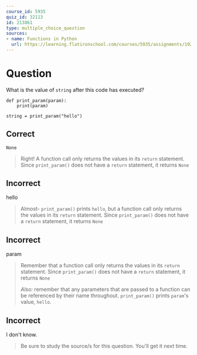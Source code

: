 ```yaml
---
course_id: 5935
quiz_id: 32113
id: 213861
type: multiple_choice_question
sources:
- name: Functions in Python
  url: https://learning.flatironschool.com/courses/5935/assignments/192276
---
```


# Question

What is the value of `string` after this code has executed?

```
def print_param(param):
    print(param)

string = print_param("hello")
```

## Correct

`None`

> Right! A function call only returns the values in its `return` statement. Since
> `print_param()` does not have a `return` statement, it returns `None`

## Incorrect

hello

> Almost- `print_param()` prints `hello`, but a function call only returns the
> values in its `return` statement. Since `print_param()` does not have a `return`
> statement, it returns `None`

## Incorrect

param

> Remember that a function call only returns the values in its `return` statement.
> Since `print_param()` does not have a `return` statement, it returns `None`
> 
> _Also:_ remember that any parameters that are passed to a function can be
> referenced by their name throughout. `print_param()` prints `param`'s value,
> `hello`.

## Incorrect

I don't know.

> Be sure to study the source/s for this question. You'll get it next time.
